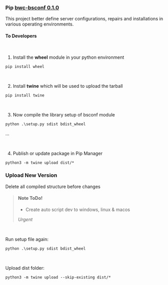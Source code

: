 ### Pip [bwc-bsconf 0.1.0](https://pypi.org/project/bwc-bsconf/0.1.0/) 

This project better define server configurations, repairs and installations in various operating environments.


#### To Developers

<br>

1. Install the **wheel** module in your python environment

`pip install wheel`

<br>

2. Install **twine** which will be used to upload the tarball

`pip install twine`

<br>

3. Now compile the library setup of bsconf module

`python .\setup.py sdist bdist_wheel`

...

<br>

4. Publish or update package in Pip Manager

```
python3 -m twine upload dist/*
```


### Upload New Version

Delete all compiled structure before changes


> #### Note ToDo!
>
> - Create auto script dev to windows, linux & macos
>
>  *Urgent*
>

<br>

Run setup file again:

`python .\setup.py sdist bdist_wheel`

<br>

Upload dist folder:

`python3 -m twine upload --skip-existing dist/*`